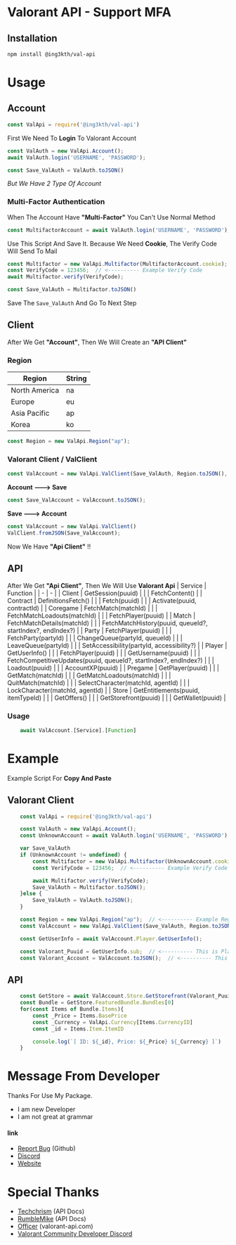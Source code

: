 # **Valorant API - Support MFA**

## Installation

```bash
npm install @ing3kth/val-api
```

# Usage
## Account

```javascript
const ValApi = require('@ing3kth/val-api')
```

First We Need To **Login** To Valorant Account

```javascript
const ValAuth = new ValApi.Account();
await ValAuth.login('USERNAME', 'PASSWORD');

const Save_ValAuth = ValAuth.toJSON()
```

*But We Have 2 Type Of Account*
### Multi-Factor Authentication
When The Account Have **"Multi-Factor"** You Can't Use Normal Method
```javascript
const MultifactorAccount = await ValAuth.login('USERNAME', 'PASSWORD');
```
Use This Script And Save It. Because We Need **Cookie**,
The Verify Code Will Send To Mail
```javascript
const Multifactor = new ValApi.Multifactor(MultifactorAccount.cookie);
const VerifyCode = 123456;  // <---------- Example Verify Code
await Multifactor.verify(VerifyCode);

const Save_ValAuth = Multifactor.toJSON()
```
Save The `Save_ValAuth` And Go To Next Step
## Client
After We Get **"Account"**, Then We Will Create an **"API Client"**
### Region
 
| Region | String |
| - | - |
| North America | na |
| Europe | eu |
| Asia Pacific | ap |
| Korea | ko |

```javascript
const Region = new ValApi.Region("ap");
```
### Valorant Client / ValClient
```javascript
const ValAccount = new ValApi.ValClient(Save_ValAuth, Region.toJSON(), 'release-04.03-shipping-6-671292');  // <---------- Example Client Version
```
**Account  --->  Save**
```javascript
const Save_ValAccount = ValAccount.toJSON();
```
**Save  --->  Account**
```javascript
const ValAccount = new ValApi.ValClient()
ValClient.fromJSON(Save_ValAccount);
```
Now We Have **"Api Client"** !!
## API
After We Get **"Api Client"**, Then We Will Use **Valorant Api**
| Service | Function |
| - | - |
| Client | GetSession(puuid) |
|  | FetchContent() |
| Contract | DefinitionsFetch() |
|  | Fetch(puuid) |
|  | Activate(puuid, contractId) |
| Coregame | FetchMatch(matchId) |
|  | FetchMatchLoadouts(matchId) |
|  | FetchPlayer(puuid) |
| Match | FetchMatchDetails(matchId) |
|  | FetchMatchHistory(puuid, queueId?, startIndex?, endIndex?) |
| Party | FetchPlayer(puuid) |
|  | FetchParty(partyId) |
|  | ChangeQueue(partyId, queueId) |
|  | LeaveQueue(partyId) |
|  | SetAccessibility(partyId, accessibility?) |
| Player | GetUserInfo() |
|  | FetchPlayer(puuid) |
|  | GetUsername(puuid) |
|  | FetchCompetitiveUpdates(puuid, queueId?, startIndex?, endIndex?) |
|  | Loadout(puuid) |
|  | AccountXP(puuid) |
| Pregame | GetPlayer(puuid) |
|  | GetMatch(matchId) |
|  | GetMatchLoadouts(matchId) |
|  | QuitMatch(matchId) |
|  | SelectCharacter(matchId, agentId) |
|  | LockCharacter(matchId, agentId) |
| Store | GetEntitlements(puuid, itemTypeId) |
|  | GetOffers() |
|  | GetStorefront(puuid) |
|  | GetWallet(puuid) |

### Usage
```javascript
    await ValAccount.[Service].[Function]
```

# Example
Example Script For **Copy And Paste**
## Valorant Client
```javascript
    const ValApi = require('@ing3kth/val-api')

    const ValAuth = new ValApi.Account();
    const UnknownAccount = await ValAuth.login('USERNAME', 'PASSWORD');

    var Save_ValAuth
    if (UnknownAccount != undefined) {
        const Multifactor = new ValApi.Multifactor(UnknownAccount.cookie);
        const VerifyCode = 123456;  // <---------- Example Verify Code

        await Multifactor.verify(VerifyCode);
        Save_ValAuth = Multifactor.toJSON();
    }else {
        Save_ValAuth = ValAuth.toJSON();
    }

    const Region = new ValApi.Region("ap");  // <---------- Example Region
    const ValAccount = new ValApi.ValClient(Save_ValAuth, Region.toJSON(), 'release-04.03-shipping-6-671292');  // <---------- Example Client Version

    const GetUserInfo = await ValAccount.Player.GetUserInfo();

    const Valorant_Puuid = GetUserInfo.sub;  // <---------- This is Player UUID
    const Valorant_Account = ValAccount.toJSON();  // <---------- This is Valorant Account
```
## API
```javascript
    const GetStore = await ValAccount.Store.GetStorefront(Valorant_Puuid);
    const Bundle = GetStore.FeaturedBundle.Bundles[0]
    for(const Items of Bundle.Items){
        const _Price = Items.BasePrice
        const _Currency = ValApi.Currency[Items.CurrencyID]
        const _id = Items.Item.ItemID

        console.log(`[ ID: ${_id}, Price: ${_Price} ${_Currency} ]`)
    }
```
# Message From Developer

Thanks For Use My Package.

- I am new Developer
- I am not great at grammar

#### link

- [Report Bug](https://github.com/KTNG-3/val-api/issues) (Github)
- [Discord](https://discord.gg/pbyWbUYjyt)
- [Website](https://ingkth.wordpress.com/)

# Special Thanks

- [Techchrism](https://github.com/techchrism/valorant-api-docs) (API Docs)
- [RumbleMike](https://github.com/RumbleMike/ValorantClientAPI) (API Docs)
- [Officer](https://valorant-api.com/) (valorant-api.com)
- [Valorant Community Developer Discord](https://discord.gg/sCgvpXJfEE)